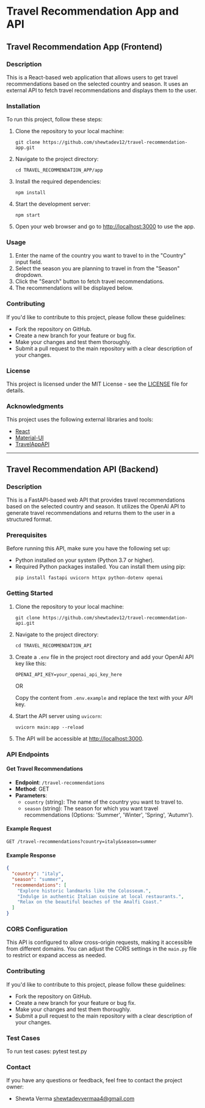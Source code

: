 # Travel Recommendation App and API

## Travel Recommendation App (Frontend)

### Description
This is a React-based web application that allows users to get travel recommendations based on the selected country and season. It uses an external API to fetch travel recommendations and displays them to the user.

### Installation
To run this project, follow these steps:

1. Clone the repository to your local machine:
   ```shell
   git clone https://github.com/shewtadev12/travel-recommendation-app.git
   ```

2. Navigate to the project directory:
   ```shell
   cd TRAVEL_RECOMMENDATION_APP/app
   ```

3. Install the required dependencies:
   ```shell
   npm install
   ```

4. Start the development server:
   ```shell
   npm start
   ```

5. Open your web browser and go to [http://localhost:3000](http://localhost:3000) to use the app.

### Usage
1. Enter the name of the country you want to travel to in the "Country" input field.
2. Select the season you are planning to travel in from the "Season" dropdown.
3. Click the "Search" button to fetch travel recommendations.
4. The recommendations will be displayed below.

### Contributing
If you'd like to contribute to this project, please follow these guidelines:
- Fork the repository on GitHub.
- Create a new branch for your feature or bug fix.
- Make your changes and test them thoroughly.
- Submit a pull request to the main repository with a clear description of your changes.

### License
This project is licensed under the MIT License - see the [LICENSE](LICENSE) file for details.

### Acknowledgments
This project uses the following external libraries and tools:
- [React](https://reactjs.org/)
- [Material-UI](https://mui.com/)
- [TravelAppAPI](https://github.com/shewtadev12/travel-app-api)

---

## Travel Recommendation API (Backend)

### Description
This is a FastAPI-based web API that provides travel recommendations based on the selected country and season. It utilizes the OpenAI API to generate travel recommendations and returns them to the user in a structured format.

### Prerequisites
Before running this API, make sure you have the following set up:

- Python installed on your system (Python 3.7 or higher).
- Required Python packages installed. You can install them using pip:
  ```shell
  pip install fastapi uvicorn httpx python-dotenv openai
  ```

### Getting Started
1. Clone the repository to your local machine:
   ```shell
   git clone https://github.com/shewtadev12/travel-recommendation-api.git
   ```

2. Navigate to the project directory:
   ```shell
   cd TRAVEL_RECOMMENDATION_API
   ```

3. Create a `.env` file in the project root directory and add your OpenAI API key like this:
   ```
   OPENAI_API_KEY=your_openai_api_key_here
   ```
   OR

   Copy the content from  `.env.example` and replace the text with your API key.

4. Start the API server using `uvicorn`:
   ```shell
   uvicorn main:app --reload
   ```

5. The API will be accessible at [http://localhost:3000](http://localhost:3000).

### API Endpoints

#### Get Travel Recommendations
- **Endpoint**: `/travel-recommendations`
- **Method**: GET
- **Parameters**:
  - `country` (string): The name of the country you want to travel to.
  - `season` (string): The season for which you want travel recommendations (Options: 'Summer', 'Winter', 'Spring', 'Autumn').

#### Example Request
```http
GET /travel-recommendations?country=italy&season=summer
```

#### Example Response
```json
{
  "country": "italy",
  "season": "summer",
  "recommendations": [
    "Explore historic landmarks like the Colosseum.",
    "Indulge in authentic Italian cuisine at local restaurants.",
    "Relax on the beautiful beaches of the Amalfi Coast."
  ]
}
```

### CORS Configuration
This API is configured to allow cross-origin requests, making it accessible from different domains. You can adjust the CORS settings in the `main.py` file to restrict or expand access as needed.

### Contributing
If you'd like to contribute to this project, please follow these guidelines:
- Fork the repository on GitHub.
- Create a new branch for your feature or bug fix.
- Make your changes and test them thoroughly.
- Submit a pull request to the main repository with a clear description of your changes.

### Test Cases
To run test cases: pytest test.py

### Contact
If you have any questions or feedback, feel free to contact the project owner:

- Shewta Verma shewtadevvermaa4@gmail.com
